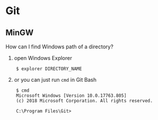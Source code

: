 # Git

## MinGW
How can I find Windows path of a directory?
1) open Windows Explorer
```
    $ explorer DIRECTORY_NAME
```

2) or you can just run `cmd` in Git Bash
```
    $ cmd
    Microsoft Windows [Version 10.0.17763.805]
    (c) 2018 Microsoft Corporation. All rights reserved.

    C:\Program Files\Git>
```


